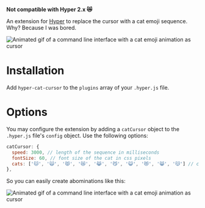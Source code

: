 **Not compatible with Hyper 2.x 😿**

An extension for [Hyper](https://github.com/zeit/hyper) to replace the cursor with a cat emoji sequence. Why? Because I was bored.

![Animated gif of a command line interface with a cat emoji animation as cursor](https://raw.githubusercontent.com/balazssagi/hyper-cat-cursor/master/preview-1.gif)

# Installation

Add `hyper-cat-cursor` to the `plugins` array of your `.hyper.js` file.

# Options

You may configure the extension by adding a `catCursor` object to the `.hyper.js` file's `config` object. Use the following options:

```javascript
catCursor: {
  speed: 3000, // length of the sequence in milliseconds
  fontSize: 60, // font size of the cat in css pixels
  cats: ['🐱', '🙀', '😾', '😿', '😹', '😼', '😺', '😻', '😸', '😽'] // custom cat sequence. only cats are accepted, of course
},
```

So you can easily create abominations like this:

![Animated gif of a command line interface with a cat emoji animation as cursor](https://raw.githubusercontent.com/balazssagi/hyper-cat-cursor/master/preview-2.gif)
